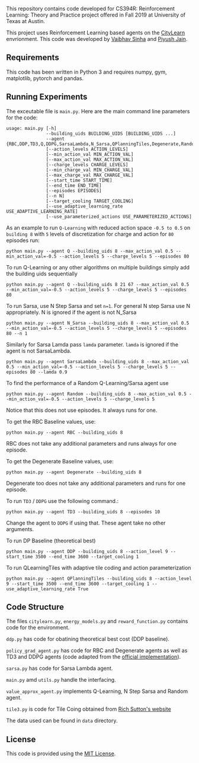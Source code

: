 This repository contains code developed for CS394R: Reinforcement Learning: Theory and Practice project offered in Fall 2019 at University of Texas at Austin. 

This project uses Reinforcement Learning based agents on the [CityLearn](https://github.com/intelligent-environments-lab/CityLearn) envrionment. This code was developed by [Vaibhav Sinha](https://vbsinha.github.io) and [Piyush Jain](https://github.com/pkj415/).

## Requirements

This code has been written in Python 3 and requires numpy, gym, matplotlib, pytorch and pandas.

## Running Experiments

The exceutable file is `main.py`. Here are the main command line parameters for the code:
```
usage: main.py [-h] 
               --building_uids BUILDING_UIDS [BUILDING_UIDS ...]
               --agent {RBC,DDP,TD3,Q,DDPG,SarsaLambda,N_Sarsa,QPlanningTiles,Degenerate,Random}
               [--action_levels ACTION_LEVELS]
               [--min_action_val MIN_ACTION_VAL]
               [--max_action_val MAX_ACTION_VAL]
               [--charge_levels CHARGE_LEVELS]
               [--min_charge_val MIN_CHARGE_VAL]
               [--max_charge_val MAX_CHARGE_VAL] 
               [--start_time START_TIME]
               [--end_time END_TIME] 
               [--episodes EPISODES]
               [--n N]
               [--target_cooling TARGET_COOLING]
               [--use_adaptive_learning_rate USE_ADAPTIVE_LEARNING_RATE]
               [--use_parameterized_actions USE_PARAMETERIZED_ACTIONS]
```

As an example to run `Q-Learning` with reduced action space `-0.5 to 0.5` on `building 8` with `5` levels of discretization for charge and action for `80` episodes run:

```
python main.py --agent Q --building_uids 8 --max_action_val 0.5 --min_action_val=-0.5 --action_levels 5 --charge_levels 5 --episodes 80
 ```

 To run Q-Learning or any other algorithms on multiple buildings simply add the building uids sequentially
 ```
python main.py --agent Q --building_uids 8 21 67 --max_action_val 0.5 --min_action_val=-0.5 --action_levels 5 --charge_levels 5 --episodes 80
 ```

To run Sarsa, use N Step Sarsa and set `n=1`. For general N step Sarsa use N appropriately. N is ignored if the agent is not N_Sarsa
```
python main.py --agent N_Sarsa --building_uids 8 --max_action_val 0.5 --min_action_val=-0.5 --action_levels 5 --charge_levels 5 --episodes 80 --n 1
```

Similarly for Sarsa Lamda pass `lamda` parameter. `lamda` is ignored if the agent is not SarsaLambda.
```
python main.py --agent SarsaLambda --building_uids 8 --max_action_val 0.5 --min_action_val=-0.5 --action_levels 5 --charge_levels 5 --episodes 80 --lamda 0.9
```

To find the performance of a Random Q-Learning/Sarsa agent use
```
python main.py --agent Random --building_uids 8 --max_action_val 0.5 --min_action_val=-0.5 --action_levels 5 --charge_levels 5
```
Notice that this does not use episodes. It always runs for one.

To get the RBC Baseline values, use:
```
python main.py --agent RBC --building_uids 8
```
RBC does not take any additional parameters and runs always for one episode.

To get the Degenerate Baseline values, use:
```
python main.py --agent Degenerate --building_uids 8
```
Degenerate too does not take any additional parameters and runs for one episode.

To run `TD3` / `DDPG` use the following command.:
```
python main.py --agent TD3 --building_uids 8 --episodes 10
```
Change the agent to `DDPG` if using that. These agent take no other arguments.

To run DP Baseline (theoretical best)
```
python main.py --agent DDP --building_uids 8 --action_level 9 --start_time 3500 --end_time 3600 --target_cooling 1
```

To run QLearningTiles with adaptive tile coding and action parameterization
```
python main.py --agent QPlanningTiles --building_uids 8 --action_level 9 --start_time 3500 --end_time 3600 --target_cooling 1 --use_adaptive_learning_rate True
```

## Code Structure

The files `citylearn.py`, `energy_models.py` and `reward_function.py` contains code for the environment.

`ddp.py` has code for obatining theoretical best cost (DDP baseline).

`policy_grad_agent.py` has code for RBC and Degenerate agents as well as TD3 and DDPG agents (code adapted from the [official implementation](https://github.com/sfujim/TD3)).

`sarsa.py` has code for Sarsa Lambda agent.

`main.py` amd `utils.py` handle the interfacing.

`value_approx_agent.py` implements Q-Learning, N Step Sarsa and Random agent.

`tile3.py` is code for Tile Coing obtained from [Rich Sutton's website](http://www.incompleteideas.net/tiles.html)

The data used can be found in `data` directory.

## License
This code is provided using the [MIT License](LICENSE).
